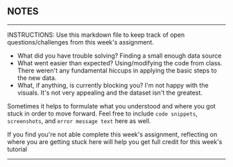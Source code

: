 ## NOTES

-----------
INSTRUCTIONS:
Use this markdown file to keep track of open questions/challenges from this week's assignment.
- What did you have trouble solving?
Finding a small enough data source
- What went easier than expected?
Using/modifying the code from class. There weren't any fundamental hiccups in applying the basic
steps to the new data.  
- What, if anything, is currently blocking you?
I'm not happy with the visuals. It's not very appealing and the dataset isn't the greatest.

Sometimes it helps to formulate what you understood and where you got stuck in order to move forward. Feel free to include `code snippets`, `screenshots`, and `error message text` here as well.

If you find you're not able complete this week's assignment, reflecting on where you are getting stuck here will help you get full credit for this week's tutorial

------------
